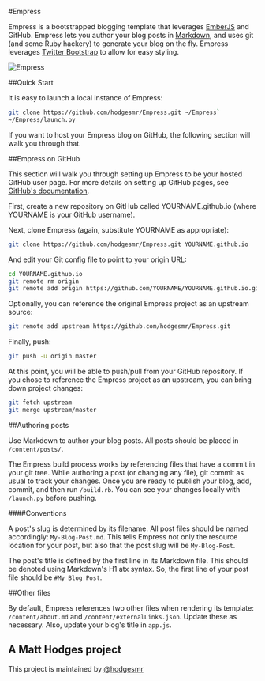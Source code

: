 #Empress

Empress is a bootstrapped blogging template that leverages [EmberJS](http://emberjs.com/) and GitHub. Empress lets you author your blog posts in [Markdown](http://daringfireball.net/projects/markdown/syntax), and uses git (and some Ruby hackery) to generate your blog on the fly. Empress leverages [Twitter Bootstrap](http://twitter.github.io/bootstrap/) to allow for easy styling.

![Empress](https://raw.github.com/hodgesmr/Empress/master/content/images/empress-screenshot.png "Empress")

##Quick Start

It is easy to launch a local instance of Empress:

```sh
git clone https://github.com/hodgesmr/Empress.git ~/Empress`
~/Empress/launch.py
```

If you want to host your Empress blog on GitHub, the following section will walk you through that.

##Empress on GitHub

This section will walk you through setting up Empress to be your hosted GitHub user page. For more details on setting up GitHub pages, see [GitHub's documentation](https://help.github.com/categories/20/articles).

First, create a new repository on GitHub called YOURNAME.github.io (where YOURNAME is your GitHub username).

Next, clone Empress (again, substitute YOURNAME as appropriate):

```sh
git clone https://github.com/hodgesmr/Empress.git YOURNAME.github.io
```
And edit your Git config file to point to your origin URL:

```sh
cd YOURNAME.github.io
git remote rm origin
git remote add origin https://github.com/YOURNAME/YOURNAME.github.io.git
```

Optionally, you can reference the original Empress project as an upstream source:

```sh
git remote add upstream https://github.com/hodgesmr/Empress.git
```

Finally, push:
```sh
git push -u origin master
```

At this point, you will be able to push/pull from your GitHub repository. If you chose to reference the Empress project as an upstream, you can bring down project changes:
```sh
git fetch upstream
git merge upstream/master
```

##Authoring posts

Use Markdown to author your blog posts. All posts should be placed in `/content/posts/`.

The Empress build process works by referencing files that have a commit in your git tree. While authoring a post (or changing any file), git commit as usual to track your changes. Once you are ready to publish your blog, add, commit, and then run `/build.rb`. You can see your changes locally with `/launch.py` before pushing.

####Conventions

A post's slug is determined by its filename. All post files should be named accordingly: `My-Blog-Post.md`. This tells Empress not only the resource location for your post, but also that the post slug will be `My-Blog-Post`.

The post's title is defined by the first line in its Markdown file. This should be denoted using Markdown's H1 atx syntax. So, the first line of your post file should be `#My Blog Post`.

##Other files

By default, Empress references two other files when rendering its template: `/content/about.md` and `/content/externalLinks.json`. Update these as necessary. Also, update your blog's title in `app.js`.

## A Matt Hodges project

This project is maintained by [@hodgesmr](http://twitter.com/hodgesmr)


